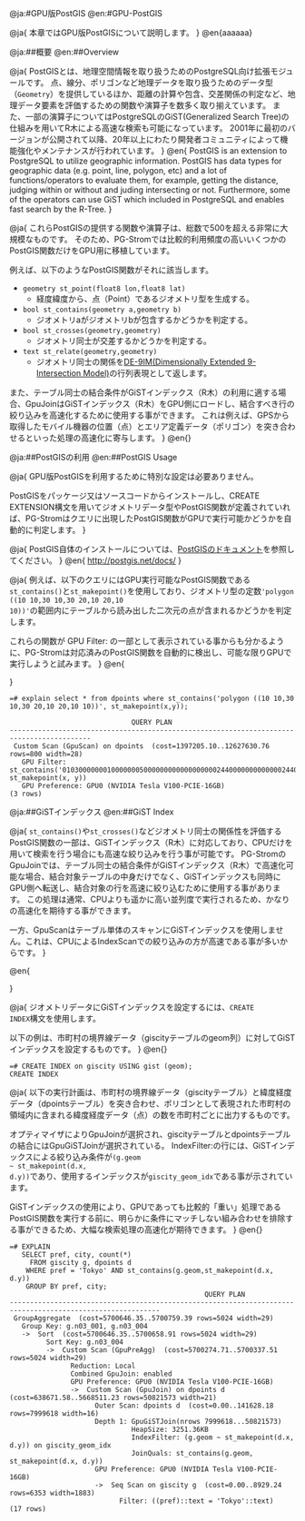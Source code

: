 @ja:#GPU版PostGIS
@en:#GPU-PostGIS

@ja{
本章ではGPU版PostGISについて説明します。
}
@en{aaaaaa}

@ja:##概要
@en:##Overview

@ja{
PostGISとは、地理空間情報を取り扱うためのPostgreSQL向け拡張モジュールです。
点、線分、ポリゴンなど地理データを取り扱うためのデータ型（<code>Geometry</code>）を提供しているほか、距離の計算や包含、交差関係の判定など、地理データ要素を評価するための関数や演算子を数多く取り揃えています。
また、一部の演算子についてはPostgreSQLのGiST(Generalized Search Tree)の仕組みを用いてR木による高速な検索も可能になっています。
2001年に最初のバージョンが公開されて以降、20年以上にわたり開発者コミュニティによって機能強化やメンテナンスが行われています。
}
@en{
PostGIS is an extension to PostgreSQL to utilize geographic information. PostGIS has data types for geographic data (e.g. point, line, polygon, etc) and a lot of functions/operators to evaluate them, for example, getting the distance, judging within or without and juding intersecting or not.
Furthermore, some of the operators can use GiST which included in PostgreSQL and enables fast search by the R-Tree.
}

@ja{
これらPostGISの提供する関数や演算子は、総数で500を超える非常に大規模なものです。
そのため、PG-Stromでは比較的利用頻度の高いいくつかのPostGIS関数だけをGPU用に移植しています。

例えば、以下のようなPostGIS関数がそれに該当します。

- <code>geometry st_point(float8 lon,float8 lat)</code>
    - 経度緯度から、点（Point）であるジオメトリ型を生成する。
- <code>bool st_contains(geometry a,geometry b)</code>
    - ジオメトリaがジオメトリbが包含するかどうかを判定する。
- <code>bool st_crosses(geometry,geometry)</code>
    - ジオメトリ同士が交差するかどうかを判定する。
- <code>text st_relate(geometry,geometry)</code>
    - ジオメトリ同士の関係を[DE-9IM(Dimensionally Extended 9-Intersection Model)](https://en.wikipedia.org/wiki/DE-9IM)の行列表現として返します。

また、テーブル同士の結合条件がGiSTインデックス（R木）の利用に適する場合、GpuJoinはGiSTインデックス（R木）をGPU側にロードし、結合すべき行の絞り込みを高速化するために使用する事ができます。
これは例えば、GPSから取得したモバイル機器の位置（点）とエリア定義データ（ポリゴン）を突き合わせるといった処理の高速化に寄与します。
}
@en{}

@ja:##PostGISの利用
@en:##PostGIS Usage

@ja{
GPU版PostGISを利用するために特別な設定は必要ありません。

PostGISをパッケージ又はソースコードからインストールし、CREATE EXTENSION構文を用いてジオメトリデータ型やPostGIS関数が定義されていれば、PG-Stromはクエリに出現したPostGIS関数がGPUで実行可能かどうかを自動的に判定します。
}

@ja{
PostGIS自体のインストールについては、[PostGISのドキュメント](http://postgis.net/docs/postgis-ja.html)を参照してください。
}
@en{
http://postgis.net/docs/
}

@ja{
例えば、以下のクエリにはGPU実行可能なPostGIS関数である<code>st_contains()</code>と<code>st_makepoint()</code>を使用しており、ジオメトリ型の定数<code>'polygon ((10 10,30 10,30 20,10 20,10 10))'</code>の範囲内にテーブルから読み出した二次元の点が含まれるかどうかを判定します。

これらの関数が GPU Filter: の一部として表示されている事からも分かるように、PG-Stromは対応済みのPostGIS関数を自動的に検出し、可能な限りGPUで実行しようと試みます。
}
@en{

}

```
=# explain select * from dpoints where st_contains('polygon ((10 10,30 10,30 20,10 20,10 10))', st_makepoint(x,y));

                              QUERY PLAN
------------------------------------------------------------------------------------------
 Custom Scan (GpuScan) on dpoints  (cost=1397205.10..12627630.76 rows=800 width=28)
   GPU Filter: st_contains('01030000000100000005000000000000000000244000000000000024400000000000003E4000000000000024400000000000003E4000000000000034400000000000002440000000000000344000000000000024400000000000002440'::geometry, st_makepoint(x, y))
   GPU Preference: GPU0 (NVIDIA Tesla V100-PCIE-16GB)
(3 rows)
```

@ja:##GiSTインデックス
@en:##GiST Index

@ja{
<code>st_contains()</code>や<code>st_crosses()</code>などジオメトリ同士の関係性を評価するPostGIS関数の一部は、GiSTインデックス（R木）に対応しており、CPUだけを用いて検索を行う場合にも高速な絞り込みを行う事が可能です。
PG-StromのGpuJoinでは、テーブル同士の結合条件がGiSTインデックス（R木）で高速化可能な場合、結合対象テーブルの中身だけでなく、GiSTインデックスも同時にGPU側へ転送し、結合対象の行を高速に絞り込むために使用する事があります。
この処理は通常、CPUよりも遥かに高い並列度で実行されるため、かなりの高速化を期待する事ができます。

一方、GpuScanはテーブル単体のスキャンにGiSTインデックスを使用しません。これは、CPUによるIndexScanでの絞り込みの方が高速である事が多いからです。
}

@en{

}

@ja{
ジオメトリデータにGiSTインデックスを設定するには、<code>CREATE INDEX</code>構文を使用します。

以下の例は、市町村の境界線データ（giscityテーブルのgeom列）に対してGiSTインデックスを設定するものです。
}
@en{}

```
=# CREATE INDEX on giscity USING gist (geom);
CREATE INDEX
```

@ja{
以下の実行計画は、市町村の境界線データ（giscityテーブル）と緯度経度データ（dpointsテーブル）を突き合わせ、ポリゴンとして表現された市町村の領域内に含まれる緯度経度データ（点）の数を市町村ごとに出力するものです。

オプティマイザによりGpuJoinが選択され、giscityテーブルとdpointsテーブルの結合にはGpuGiSTJoinが選択されている。
IndexFilter:の行には、GiSTインデックスによる絞り込み条件が<code>(g.geom ~ st_makepoint(d.x, d.y))</code>であり、使用するインデックスが<code>giscity_geom_idx</code>である事が示されています。

GiSTインデックスの使用により、GPUであっても比較的「重い」処理であるPostGIS関数を実行する前に、明らかに条件にマッチしない組み合わせを排除する事ができるため、大幅な検索処理の高速化が期待できます。
}
@en{}

```
=# EXPLAIN
   SELECT pref, city, count(*)
     FROM giscity g, dpoints d
    WHERE pref = 'Tokyo' AND st_contains(g.geom,st_makepoint(d.x, d.y))
    GROUP BY pref, city;
                                                QUERY PLAN
-----------------------------------------------------------------------------------------------------------
 GroupAggregate  (cost=5700646.35..5700759.39 rows=5024 width=29)
   Group Key: g.n03_001, g.n03_004
   ->  Sort  (cost=5700646.35..5700658.91 rows=5024 width=29)
         Sort Key: g.n03_004
         ->  Custom Scan (GpuPreAgg)  (cost=5700274.71..5700337.51 rows=5024 width=29)
               Reduction: Local
               Combined GpuJoin: enabled
               GPU Preference: GPU0 (NVIDIA Tesla V100-PCIE-16GB)
               ->  Custom Scan (GpuJoin) on dpoints d  (cost=638671.58..5668511.23 rows=50821573 width=21)
                     Outer Scan: dpoints d  (cost=0.00..141628.18 rows=7999618 width=16)
                     Depth 1: GpuGiSTJoin(nrows 7999618...50821573)
                              HeapSize: 3251.36KB
                              IndexFilter: (g.geom ~ st_makepoint(d.x, d.y)) on giscity_geom_idx
                              JoinQuals: st_contains(g.geom, st_makepoint(d.x, d.y))
                     GPU Preference: GPU0 (NVIDIA Tesla V100-PCIE-16GB)
                     ->  Seq Scan on giscity g  (cost=0.00..8929.24 rows=6353 width=1883)
                           Filter: ((pref)::text = 'Tokyo'::text)
(17 rows)

```

